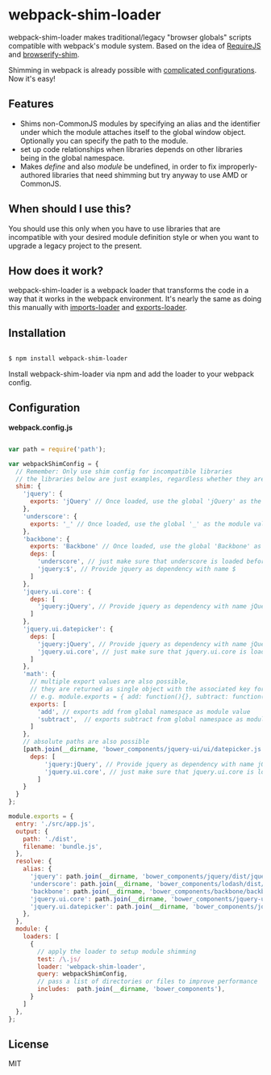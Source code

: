# webpack-shim-loader

webpack-shim-loader makes traditional/legacy "browser globals" scripts compatible with webpack's module system. Based on the idea of [RequireJS](http://requirejs.org/docs/api.html#config-shim) and [browserify-shim](https://github.com/thlorenz/browserify-shim).

Shimming in webpack is already possible with [complicated configurations](https://github.com/webpack/docs/wiki/shimming-modules). Now it's easy!


## Features

  - Shims non-CommonJS modules by specifying an alias and the identifier under which the module attaches itself to the global window object. Optionally you can specify the path to the module.
  - set up code relationships when libraries depends on other libraries being in the global namespace.
  - Makes *define* and also *module* be undefined, in order to fix improperly-authored libraries that need shimming but try anyway to use AMD or CommonJS.

## When should I use this?
You should use this only when you have to use libraries that are incompatible with your desired module definition style or when you want to upgrade a legacy project to the present.

## How does it work?
webpack-shim-loader is a webpack loader that transforms the code in a way that it works in the webpack environment. It's nearly the same as doing this manually with [imports-loader](https://github.com/webpack/imports-loader) and [exports-loader](https://github.com/webpack/exports-loader).

## Installation

```bash

$ npm install webpack-shim-loader

```
Install webpack-shim-loader via npm and add the loader to your webpack config.


## Configuration


**webpack.config.js**
```javascript

var path = require('path');

var webpackShimConfig = {
  // Remember: Only use shim config for incompatible libraries
  // the libraries below are just examples, regardless whether they are compatible or not
  shim: {
    'jquery': {
      exports: 'jQuery' // Once loaded, use the global 'jQuery' as the module value.
    },
    'underscore': {
      exports: '_' // Once loaded, use the global '_' as the module value.
    },
    'backbone': {
      exports: 'Backbone' // Once loaded, use the global 'Backbone' as the module value.
      deps: [
        'underscore', // just make sure that underscore is loaded before (uses it's global value)
        'jquery:$', // Provide jquery as dependency with name $
      ]
    },
    'jquery.ui.core': {
      deps: [
        'jquery:jQuery', // Provide jquery as dependency with name jQuery
      ]
    },
    'jquery.ui.datepicker': {
      deps: [
        'jquery:jQuery', // Provide jquery as dependency with name jQuery
        'jquery.ui.core', // just make sure that jquery.ui.core is loaded before
      ]
    },
    'math': {
      // multiple export values are also possible,
      // they are returned as single object with the associated key for each value
      // e.g. module.exports = { add: function(){}, subtract: function(){} };
      exports: [
        'add', // exports add from global namespace as module value
        'subtract',  // exports subtract from global namespace as module value
      ]
    },
    // absolute paths are also possible
    [path.join(__dirname, 'bower_components/jquery-ui/ui/datepicker.js')]: {
      deps: [
          'jquery:jQuery', // Provide jquery as dependency with name jQuery
          'jquery.ui.core', // just make sure that jquery.ui.core is loaded before
        ]
    }
  }
};

module.exports = {
  entry: './src/app.js',
  output: {
    path: './dist',
    filename: 'bundle.js',
  },
  resolve: {
    alias: {
      'jquery': path.join(__dirname, 'bower_components/jquery/dist/jquery.js'),
      'underscore': path.join(__dirname, 'bower_components/lodash/dist/lodash.underscore.js'),
      'backbone': path.join(__dirname, 'bower_components/backbone/backbone.js'),
      'jquery.ui.core': path.join(__dirname, 'bower_components/jquery-ui/ui/core.js'),
      'jquery.ui.datepicker': path.join(__dirname, 'bower_components/jquery-ui/ui/datepicker.js'),
    },
  },
  module: {
    loaders: [
      {
        // apply the loader to setup module shimming
        test: /\.js/
        loader: 'webpack-shim-loader',
        query: webpackShimConfig,
        // pass a list of directories or files to improve performance
        includes:  path.join(__dirname, 'bower_components'),
      }
    ]
  },
};

```

## License

MIT
